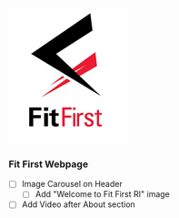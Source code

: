 ![](imgs/fitfirst.png)

### Fit First Webpage

- [ ] Image Carousel on Header
  - [ ] Add "Welcome to Fit First RI" image
- [ ] Add Video after About section
